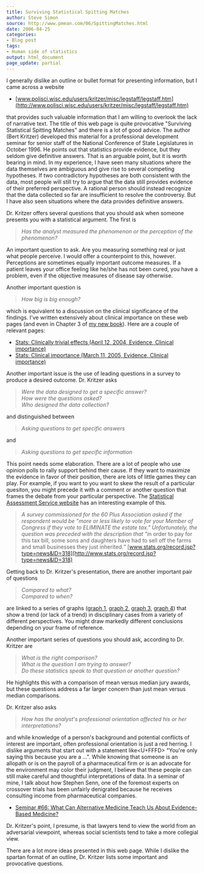 ```yaml
---
title: Surviving Statistical Spitting Matches
author: Steve Simon
source: http://www.pmean.com/06/SpittingMatches.html
date: 2006-04-25
categories:
- Blog post
tags:
- Human side of statistics
output: html_document
page_update: partial
---
```


I generally dislike an outline or bullet format for presenting
information, but I came across a website

-   [www.polisci.wisc.edu/users/kritzer/misc/legstaff/legstaff.htm](http://www.polisci.wisc.edu/users/kritzer/misc/legstaff/legstaff.htm)

that provides such valuable information that I am willing to overlook
the lack of narrative text. The title of this web page is quite
provocative "Surviving Statistical Spitting Matches" and there is a
lot of good advice. The author (Bert Kritzer) developed this material
for a professional development seminar for senior staff of the National
Conference of State Legislatures in October 1996. He points out that
statistics provide evidence, but they seldom give definitive answers.
That is an arguable point, but it is worth bearing in mind. In my
experience, I have seen many situations where the data themselves are
ambiguous and give rise to several competing hypotheses. If two
contradictory hypotheses are both consistent with the data, most people
will still try to argue that the data still provides evidence of their
preferred perspective. A rational person should instead recognize that
the data collected so far are insufficient to resolve the controversy.
But I have also seen situations where the data provides definitive
answers.

Dr. Kritzer offers several questions that you should ask when someone
presents you with a statistical argument. The first is

> *Has the analyst measured the phenomenon or the perception of the
> phenomenon?*

An important question to ask. Are you measuring something real or just
what people perceive. I would offer a counterpoint to this, however.
Perceptions are sometimes equally important outcome measures. If a
patient leaves your office feeling like he/she has not been cured, you
have a problem, even if the objective measures of disease say otherwise.

Another important question is

> *How big is big enough?*

which is equivalent to a discussion on the clinical significance of the
findings. I've written extensively about clinical importance on these
web pages (and even in Chapter 3 of [my new book](../evidence.asp)).
Here are a couple of relevant pages:

-   [Stats: Clinically trivial effects (April 12, 2004, Evidence,
    Clinical
    importance)](http://www.pmean.com/weblog2004/ClinicallyTrivial.html)
-   [Stats: Clinical importance (March 11, 2005, Evidence, Clinical
    importance)](http://www.pmean.com/weblog2005/ClinicalImportance.html)

Another important issue is the use of leading questions in a survey to
produce a desired outcome. Dr. Kritzer asks

> *Were the data designed to get a specific answer?\
> How were the questions asked?\
> Who designed the data collection?*

and distinguished between

> *Asking questions to get specific answers*

and

> *Asking questions to get specific information*

This point needs some elaboration. There are a lot of people who use
opinion polls to rally support behind their cause. If they want to
maximize the evidence in favor of their position, there are lots of
little games they can play. For example, if you want to you want to skew
the result of a particular quesiton, you might precede it with a comment
or another question that frames the debate from your particular
perspective. The [Statistical Assessment Service
website](http://www.stats.org/index.jsp) has an interesting example of
this.

> *A survey commissioned for the 60 Plus Association asked if the
> respondent would be "*more or less likely to vote for your Member of
> Congress if they vote to ELIMINATE the estate tax.*" Unfortunately,
> the question was preceded with the description that "i*n order to pay
> for this tax bill, some sons and daughters have had to sell off the
> farms and small businesses they just inherited.*"*
> [www.stats.org/record.jsp?type=news&ID=318](http://www.stats.org/record.jsp?type=news&ID=318)

Getting back to Dr. Kritzer's presentation, there are another important
pair of questions

> *Compared to what?\
> Compared to when?*

are linked to a series of graphs ([graph
1](http://www.polisci.wisc.edu/users/kritzer/misc/legstaff/nj1.jpg),
[graph
2](http://www.polisci.wisc.edu/users/kritzer/misc/legstaff/nj2.jpg),
[graph
3](http://www.polisci.wisc.edu/users/kritzer/misc/legstaff/nj3.jpg),
[graph
4](http://www.polisci.wisc.edu/users/kritzer/misc/legstaff/nj4.jpg))
that show a trend (or lack of a trend) in disciplinary cases from a
variety of different perspectives. You might draw markedly different
conclusions depending on your frame of reference.

Another important series of questions you should ask, according to Dr.
Kritzer are

> *What is the right comparison?\
> What is the question I am trying to answer?\
> Do these statistics speak to that question or another question?*

He highlights this with a comparison of mean versus median jury awards,
but these questions address a far larger concern than just mean versus
median comparisons.

Dr. Kritzer also asks

> *How has the analyst's professional orientation affected his or her
> interpretations?*

and while knowledge of a person's background and potential conflicts of
interest are important, often professional orientation is just a red
herring. I dislike arguments that start out with a statement like<U+FFFD>
"You're only saying this because you are a \...". While knowing that
someone is an allopath or is on the payroll of a pharmaceutical firm or
is an advocate for the environment may color their judgment, I believe
that these people can still make careful and thoughtful interpretations
of data. In a seminar of mine, I talk about how Stephen Senn, one of the
foremost experts on crossover trials has been unfairly denigrated
because he receives consulting income from pharmaceutical companies.

-   [Seminar \#66: What Can Alternative Medicine Teach Us About
    Evidence-Based Medicine?](../training/hand66.asp)

Dr. Kritzer's point, I presume, is that lawyers tend to view the world
from an adversarial viewpoint, whereas social scientists tend to take a
more collegial view.

There are a lot more ideas presented in this web page. While I dislike
the spartan format of an outline, Dr. Kritzer lists some important and
provocative questions.
